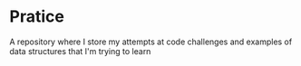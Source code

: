# Pratice
A repository where I store my attempts at code challenges and examples of data structures that I'm trying to learn
